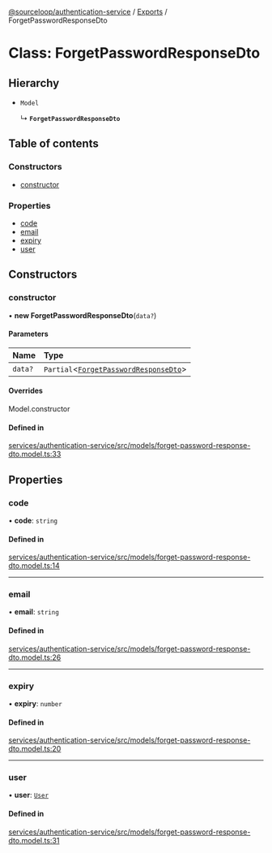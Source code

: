 [@sourceloop/authentication-service](../README.md) / [Exports](../modules.md) / ForgetPasswordResponseDto

# Class: ForgetPasswordResponseDto

## Hierarchy

- `Model`

  ↳ **`ForgetPasswordResponseDto`**

## Table of contents

### Constructors

- [constructor](ForgetPasswordResponseDto.md#constructor)

### Properties

- [code](ForgetPasswordResponseDto.md#code)
- [email](ForgetPasswordResponseDto.md#email)
- [expiry](ForgetPasswordResponseDto.md#expiry)
- [user](ForgetPasswordResponseDto.md#user)

## Constructors

### constructor

• **new ForgetPasswordResponseDto**(`data?`)

#### Parameters

| Name | Type |
| :------ | :------ |
| `data?` | `Partial`<[`ForgetPasswordResponseDto`](ForgetPasswordResponseDto.md)\> |

#### Overrides

Model.constructor

#### Defined in

[services/authentication-service/src/models/forget-password-response-dto.model.ts:33](https://github.com/sourcefuse/loopback4-microservice-catalog/blob/bc2553587/services/authentication-service/src/models/forget-password-response-dto.model.ts#L33)

## Properties

### code

• **code**: `string`

#### Defined in

[services/authentication-service/src/models/forget-password-response-dto.model.ts:14](https://github.com/sourcefuse/loopback4-microservice-catalog/blob/bc2553587/services/authentication-service/src/models/forget-password-response-dto.model.ts#L14)

___

### email

• **email**: `string`

#### Defined in

[services/authentication-service/src/models/forget-password-response-dto.model.ts:26](https://github.com/sourcefuse/loopback4-microservice-catalog/blob/bc2553587/services/authentication-service/src/models/forget-password-response-dto.model.ts#L26)

___

### expiry

• **expiry**: `number`

#### Defined in

[services/authentication-service/src/models/forget-password-response-dto.model.ts:20](https://github.com/sourcefuse/loopback4-microservice-catalog/blob/bc2553587/services/authentication-service/src/models/forget-password-response-dto.model.ts#L20)

___

### user

• **user**: [`User`](User.md)

#### Defined in

[services/authentication-service/src/models/forget-password-response-dto.model.ts:31](https://github.com/sourcefuse/loopback4-microservice-catalog/blob/bc2553587/services/authentication-service/src/models/forget-password-response-dto.model.ts#L31)
